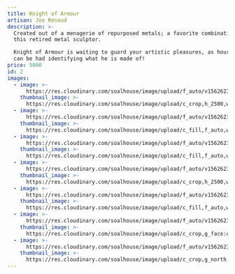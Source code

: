 ```yaml
---
title: Knight of Armour
artisan: Joe Renaud
description: >-
  Created out of a menagerie of repurposed metals; a favorite combination for
  this retired metal sculptor. 

  Knight of Armour is waiting to guard your artistic pleasures, as hours of fun
  can be had identifying what he is made of!  
price: 5000
id: 2
images:
  - image: >-
      https://res.cloudinary.com/soalhouse/image/upload/f_auto/v1562623192/Gallery/koa1_asn3dk.jpg
    thumbnail_image: >-
      https://res.cloudinary.com/soalhouse/image/upload/c_crop,h_2500,w_1700,x_-50,y_150/c_fill,f_auto,w_150/v1562623192/Gallery/koa1_asn3dk.jpg
  - image: >-
      https://res.cloudinary.com/soalhouse/image/upload/f_auto/v1562623192/Gallery/koa2_pvgdfu.jpg
    thumbnail_image: >-
      https://res.cloudinary.com/soalhouse/image/upload/c_fill,f_auto,w_150/v1562623192/Gallery/koa2_pvgdfu.jpg
  - image: >-
      https://res.cloudinary.com/soalhouse/image/upload/f_auto/v1562623192/Gallery/koa3_kgqod4.jpg
    thumbnail_image: >-
      https://res.cloudinary.com/soalhouse/image/upload/c_fill,f_auto,w_150/v1562623192/Gallery/koa3_kgqod4.jpg
  - image: >-
      https://res.cloudinary.com/soalhouse/image/upload/f_auto/v1562623192/Gallery/koa4_yp2hu9.jpg
    thumbnail_image: >-
      https://res.cloudinary.com/soalhouse/image/upload/c_crop,h_2500,w_1800,x_250,y_0/c_fill,f_auto,w_150/v1562623192/Gallery/koa4_yp2hu9.jpg
  - image: >-
      https://res.cloudinary.com/soalhouse/image/upload/f_auto/v1562623193/Gallery/koa5_o9bknu.jpg
    thumbnail_image: >-
      https://res.cloudinary.com/soalhouse/image/upload/c_fill,f_auto,w_150/v1562623193/Gallery/koa5_o9bknu.jpg
  - image: >-
      https://res.cloudinary.com/soalhouse/image/upload/f_auto/v1562623192/Gallery/koa6_fkxrpq.jpg
    thumbnail_image: >-
      https://res.cloudinary.com/soalhouse/image/upload/c_crop,g_face:center,h_2284,w_1700/c_fill,f_auto,w_150/v1562623192/Gallery/koa6_fkxrpq.jpg
  - image: >-
      https://res.cloudinary.com/soalhouse/image/upload/f_auto/v1562623194/Gallery/koa7_d8uyj3.jpg
    thumbnail_image: >-
      https://res.cloudinary.com/soalhouse/image/upload/c_crop,g_north,h_2800,w_1836/c_fill,f_auto,w_150/v1562623194/Gallery/koa7_d8uyj3.jpg
---
```


